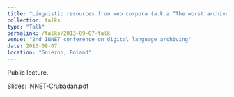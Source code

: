 ```yaml
---
title: "Linguistic resources from web corpora (a.k.a “The worst archive ever”)"
collection: talks
type: "Talk"
permalink: /talks/2013-09-07-talk
venue: "2nd INNET conference on digital language archiving"
date: 2013-09-07
location: "Gniezno, Poland"
---
```


Public lecture.

Slides: [INNET-Crubadan.pdf](/files/INNET-Crubadan.pdf)
